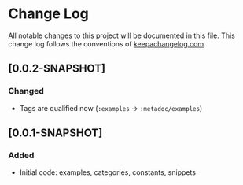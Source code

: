 # Change Log
All notable changes to this project will be documented in this file. This change log follows the conventions of [keepachangelog.com](http://keepachangelog.com/).

## [0.0.2-SNAPSHOT]

### Changed

- Tags are qualified now (`:examples` -> `:metadoc/examples`)

## [0.0.1-SNAPSHOT]

### Added
- Initial code: examples, categories, constants, snippets

